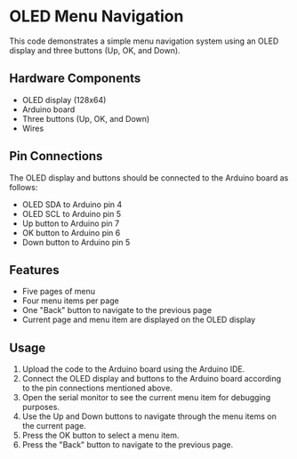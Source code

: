 # OLED Menu Navigation

This code demonstrates a simple menu navigation system using an OLED display and three buttons (Up, OK, and Down).

## Hardware Components

- OLED display (128x64)
- Arduino board
- Three buttons (Up, OK, and Down)
- Wires

## Pin Connections

The OLED display and buttons should be connected to the Arduino board as follows:

- OLED SDA to Arduino pin 4
- OLED SCL to Arduino pin 5
- Up button to Arduino pin 7
- OK button to Arduino pin 6
- Down button to Arduino pin 5

## Features

- Five pages of menu
- Four menu items per page
- One "Back" button to navigate to the previous page
- Current page and menu item are displayed on the OLED display

## Usage

1. Upload the code to the Arduino board using the Arduino IDE.
2. Connect the OLED display and buttons to the Arduino board according to the pin connections mentioned above.
3. Open the serial monitor to see the current menu item for debugging purposes.
4. Use the Up and Down buttons to navigate through the menu items on the current page.
5. Press the OK button to select a menu item.
6. Press the "Back" button to navigate to the previous page.
